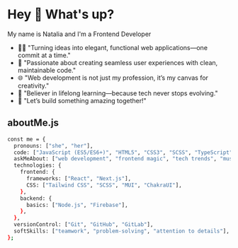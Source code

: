 <h1 align="left">Hey 👋 What's up?</h1>

<p align="left">My name is Natalia and I'm a Frontend Developer</p>

- 👩‍💻 "Turning ideas into elegant, functional web applications—one commit at a time."
- 🌟 "Passionate about creating seamless user experiences with clean, maintainable code."
- 🌐 "Web development is not just my profession, it’s my canvas for creativity."
- 🔄 "Believer in lifelong learning—because tech never stops evolving."
- 🚀 "Let’s build something amazing together!"

###

## aboutMe.js

```bash
const me = {
  pronouns: ["she", "her"],
  code: ["JavaScript (ES5/ES6+)", "HTML5", "CSS3", "SCSS", "TypeScript"],
  askMeAbout: ["web development", "frontend magic", "tech trends", "music", "coffee"],
  technologies: {
    frontend: {
      frameworks: ["React", "Next.js"],
      CSS: ["Tailwind CSS", "SCSS", "MUI", "ChakraUI"],
    },
    backend: {
      basics: ["Node.js", "Firebase"],
    },
  },
  versionControl: ["Git", "GitHub", "GitLab"],
  softSkills: ["teamwork", "problem-solving", "attention to details"],
};
```


<!--
**NataliaMahera/NataliaMahera** is a ✨ _special_ ✨ repository because its `README.md` (this file) appears on your GitHub profile.

Here are some ideas to get you started:

- 🔭 I’m currently working on ...
- 🌱 I’m currently learning Node.js
- 👯 I’m looking to collaborate on ...
- 🤔 I’m looking for help with ...
- 💬 Ask me about ...
- 📫 How to reach me: ...
- 😄 Pronouns: ...
- ⚡ Fun fact: ...
-->
